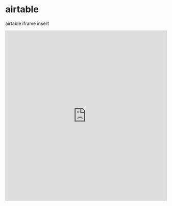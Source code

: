 # airtable
airtable iframe insert
<iframe class="airtable-embed" src="https://airtable.com/embed/appV3jPxo6tJn79De/shruAtZihmtRwv75D?backgroundColor=green" frameborder="0" onmousewheel="" width="100%" height="533" style="background: transparent; border: 1px solid #ccc;"></iframe>
